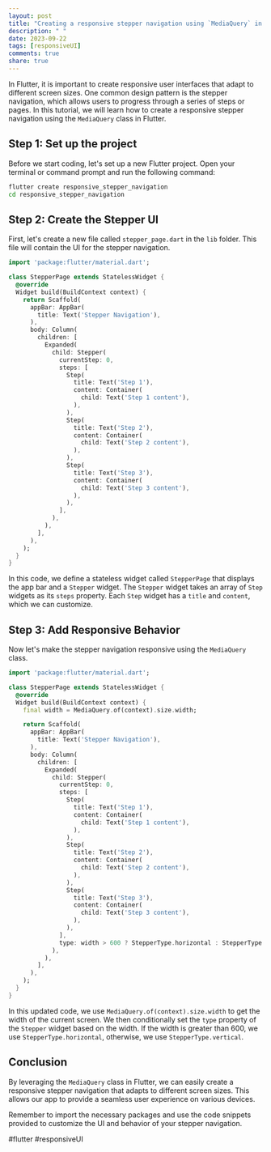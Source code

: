 ```yaml
---
layout: post
title: "Creating a responsive stepper navigation using `MediaQuery` in Flutter"
description: " "
date: 2023-09-22
tags: [responsiveUI]
comments: true
share: true
---
```


In Flutter, it is important to create responsive user interfaces that adapt to different screen sizes. One common design pattern is the stepper navigation, which allows users to progress through a series of steps or pages. In this tutorial, we will learn how to create a responsive stepper navigation using the `MediaQuery` class in Flutter.

## Step 1: Set up the project

Before we start coding, let's set up a new Flutter project. Open your terminal or command prompt and run the following command:

```bash
flutter create responsive_stepper_navigation
cd responsive_stepper_navigation
```

## Step 2: Create the Stepper UI

First, let's create a new file called `stepper_page.dart` in the `lib` folder. This file will contain the UI for the stepper navigation.

```dart
import 'package:flutter/material.dart';

class StepperPage extends StatelessWidget {
  @override
  Widget build(BuildContext context) {
    return Scaffold(
      appBar: AppBar(
        title: Text('Stepper Navigation'),
      ),
      body: Column(
        children: [
          Expanded(
            child: Stepper(
              currentStep: 0,
              steps: [
                Step(
                  title: Text('Step 1'),
                  content: Container(
                    child: Text('Step 1 content'),
                  ),
                ),
                Step(
                  title: Text('Step 2'),
                  content: Container(
                    child: Text('Step 2 content'),
                  ),
                ),
                Step(
                  title: Text('Step 3'),
                  content: Container(
                    child: Text('Step 3 content'),
                  ),
                ),
              ],
            ),
          ),
        ],
      ),
    );
  }
}
```

In this code, we define a stateless widget called `StepperPage` that displays the app bar and a `Stepper` widget. The `Stepper` widget takes an array of `Step` widgets as its `steps` property. Each `Step` widget has a `title` and `content`, which we can customize.

## Step 3: Add Responsive Behavior

Now let's make the stepper navigation responsive using the `MediaQuery` class. 

```dart
import 'package:flutter/material.dart';

class StepperPage extends StatelessWidget {
  @override
  Widget build(BuildContext context) {
    final width = MediaQuery.of(context).size.width;

    return Scaffold(
      appBar: AppBar(
        title: Text('Stepper Navigation'),
      ),
      body: Column(
        children: [
          Expanded(
            child: Stepper(
              currentStep: 0,
              steps: [
                Step(
                  title: Text('Step 1'),
                  content: Container(
                    child: Text('Step 1 content'),
                  ),
                ),
                Step(
                  title: Text('Step 2'),
                  content: Container(
                    child: Text('Step 2 content'),
                  ),
                ),
                Step(
                  title: Text('Step 3'),
                  content: Container(
                    child: Text('Step 3 content'),
                  ),
                ),
              ],
              type: width > 600 ? StepperType.horizontal : StepperType.vertical,
            ),
          ),
        ],
      ),
    );
  }
}
```

In this updated code, we use `MediaQuery.of(context).size.width` to get the width of the current screen. We then conditionally set the `type` property of the `Stepper` widget based on the width. If the width is greater than 600, we use `StepperType.horizontal`, otherwise, we use `StepperType.vertical`.

## Conclusion

By leveraging the `MediaQuery` class in Flutter, we can easily create a responsive stepper navigation that adapts to different screen sizes. This allows our app to provide a seamless user experience on various devices.

Remember to import the necessary packages and use the code snippets provided to customize the UI and behavior of your stepper navigation.

#flutter #responsiveUI